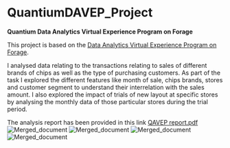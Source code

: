# QuantiumDAVEP_Project
**Quantium Data Analytics Virtual Experience Program on Forage**

This project is based on the 
[Data Analytics Virtual Experience Program on Forage](https://www.theforage.com/virtual-internships/prototype/NkaC7knWtjSbi6aYv/Data%20Analytics?ref=tvikfrytzCFR8k4Gy).

I analysed data relating to the transactions relating to sales of different brands of chips as well as the type of purchasing customers. As part of the task I explored the different features like month of sale, chips brands, stores and customer segment to understand their interrelation with the sales amount. I also explored the impact of trials of new layout at specific stores by analysing the monthly data of those particular stores during the trial period.

The analysis report has been provided in this link [QAVEP report.pdf](https://github.com/ShaunakS29/QuantiumDAVEP_Project/files/9711440/QAVEP.report.pdf)
![Merged_document](https://user-images.githubusercontent.com/73962402/193951804-ada78a3c-92c4-4961-9f1b-464629c12b42.png)
![Merged_document](https://user-images.githubusercontent.com/73962402/193952010-f71bc7c3-7543-4e61-b895-fd4563377c8c.png)
![Merged_document](https://user-images.githubusercontent.com/73962402/193952682-0302a621-2c49-41bb-aba4-90fd9b818c5d.png)
![Merged_document](https://user-images.githubusercontent.com/73962402/193952854-08cc3752-c8b1-4a49-8cbd-495b64acfc0b.png)
